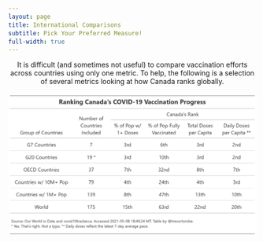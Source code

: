 ```yaml
---
layout: page
title: International Comparisons
subtitle: Pick Your Preferred Measure!
full-width: true
---
```


<span style='display:block;text-align:center'>It is difficult (and sometimes not useful) to compare vaccination efforts across countries using only one metric. To help, the following is a selection of several metrics looking at how Canada ranks globally.<br><br>![](Plots/Table.png)</span>
